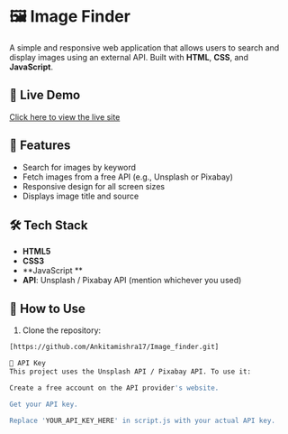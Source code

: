 # 🖼️ Image Finder

A simple and responsive web application that allows users to search and display images using an external API. Built with **HTML**, **CSS**, and **JavaScript**.

## 🚀 Live Demo

[Click here to view the live site](image-finder-rose-eight.vercel.app)  <!-- Replace with your live link, e.g., GitHub Pages or Netlify -->

## 📸 Features

- Search for images by keyword
- Fetch images from a free API (e.g., Unsplash or Pixabay)
- Responsive design for all screen sizes
- Displays image title and source

## 🛠️ Tech Stack

- **HTML5**
- **CSS3**
- **JavaScript **
- **API**: Unsplash / Pixabay API (mention whichever you used)

## 🔧 How to Use

1. Clone the repository:

```bash
[https://github.com/Ankitamishra17/Image_finder.git]

🔑 API Key
This project uses the Unsplash API / Pixabay API. To use it:

Create a free account on the API provider's website.

Get your API key.

Replace 'YOUR_API_KEY_HERE' in script.js with your actual API key.
